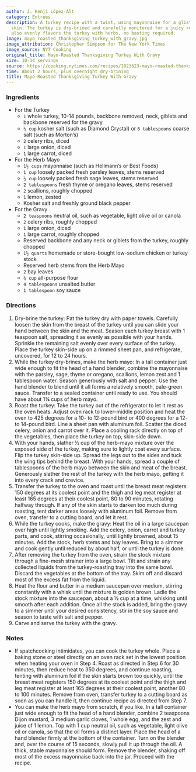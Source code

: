 ```yaml
---
author: J. Kenji López-Alt
category: Entrees
description: A turkey recipe with a twist, using mayonnaise for a glistening, golden-brown
  skin. The turkey is dry-brined and carefully monitored for a juicy result. The mayo
  also evenly flavors the turkey with herbs, no basting required.
image: mayo_roasted_thanksgiving_turkey_with_gravy.jpg
image_attribution: Christopher Simpson for The New York Times
image_source: NYT Cooking
original_title: Mayo-Roasted Thanksgiving Turkey With Gravy
size: 10-14 servings
source: https://cooking.nytimes.com/recipes/1023623-mayo-roasted-thanksgiving-turkey-with-gravy
time: About 2 hours, plus overnight dry-brining
title: Mayo-Roasted Thanksgiving Turkey With Gravy
---
```

### Ingredients

* For the Turkey
    * `1` whole turkey, 10-14 pounds, backbone removed, neck, giblets and backbone reserved for the gravy
    * `½ cup` kosher salt (such as Diamond Crystal) or `6 tablespoons` coarse salt (such as Morton’s)
    * `2` celery ribs, diced
    * `1` large onion, diced
    * `1` large carrot, diced
* For the Herb Mayo
    * `1½ cups` mayonnaise (such as Hellmann’s or Best Foods)
    * `1 cup` loosely packed fresh parsley leaves, stems reserved
    * `½ cup` loosely packed fresh sage leaves, stems reserved
    * `2 tablespoons` fresh thyme or oregano leaves, stems reserved
    * `2` scallions, roughly chopped
    * `1` lemon, zested
    * Kosher salt and freshly ground black pepper
* For the Gravy
    * `2 teaspoons` neutral oil, such as vegetable, light olive oil or canola
    * `2` celery ribs, roughly chopped
    * `1` large onion, diced
    * `1` large carrot, roughly chopped
    * Reserved backbone and any neck or giblets from the turkey, roughly chopped
    * `1½ quarts` homemade or store-bought low-sodium chicken or turkey stock
    * Reserved herb stems from the Herb Mayo
    * `2` bay leaves
    * `¼ cup` all-purpose flour
    * `4 tablespoons` unsalted butter
    * `1 tablespoon` soy sauce

### Directions

1. Dry-brine the turkey: Pat the turkey dry with paper towels. Carefully loosen the skin from the breast of the turkey until you can slide your hand between the skin and the meat. Season each turkey breast with 1 teaspoon salt, spreading it as evenly as possible with your hands. Sprinkle the remaining salt evenly over every surface of the turkey. Place the turkey skin-side up on a rimmed sheet pan, and refrigerate, uncovered, for 12 to 24 hours.
2. While the turkey dry-brines, make the herb mayo: In a tall container just wide enough to fit the head of a hand blender, combine the mayonnaise with the parsley, sage, thyme or oregano, scallions, lemon zest and 1 tablespoon water. Season generously with salt and pepper. Use the hand blender to blend until it all forms a relatively smooth, pale-green sauce. Transfer to a sealed container until ready to use. You should have about 1¾ cups of herb mayo.
3. Roast the turkey: Take the turkey out of the refrigerator to let it rest as the oven heats. Adjust oven rack to lower-middle position and heat the oven to 425 degrees for a 10- to 12-pound bird or 400 degrees for a 12- to 14-pound bird. Line a sheet pan with aluminum foil. Scatter the diced celery, onion and carrot over it. Place a cooling rack directly on top of the vegetables, then place the turkey on top, skin-side down.
4. With your hands, slather ½ cup of the herb-mayo mixture over the exposed side of the turkey, making sure to lightly coat every surface. Flip the turkey skin-side up. Spread the legs out to the sides and tuck the wing tips behind the breast. With your hands, spread a couple of tablespoons of the herb mayo between the skin and meat of the breast. Generously slather the rest of the turkey with the herb mayo, getting it into every crack and crevice.
5. Transfer the turkey to the oven and roast until the breast meat registers 150 degrees at its coolest point and the thigh and leg meat register at least 165 degrees at their coolest point, 80 to 90 minutes, rotating halfway through. If any of the skin starts to darken too much during roasting, tent darker areas loosely with aluminum foil. Remove from oven, transfer to a cutting board, and let it rest.
6. While the turkey cooks, make the gravy: Heat the oil in a large saucepan over high until lightly smoking. Add the celery, onion, carrot and turkey parts, and cook, stirring occasionally, until lightly browned, about 15 minutes. Add the stock, herb stems and bay leaves. Bring to a simmer and cook gently until reduced by about half, or until the turkey is done.
7. After removing the turkey from the oven, strain the stock mixture through a fine-mesh strainer into a large bowl. Tilt and strain any collected liquids from the turkey-roasting tray into the same bowl. Discard the vegetables at the bottom of the tray. Skim off and discard most of the excess fat from the liquid.
8. Heat the flour and butter in a medium saucepan over medium, stirring constantly with a whisk until the mixture is golden brown. Ladle the stock mixture into the saucepan, about a ½ cup at a time, whisking until smooth after each addition. Once all the stock is added, bring the gravy to a simmer until your desired consistency, stir in the soy sauce and season to taste with salt and pepper.
9. Carve and serve the turkey with the gravy.

### Notes

* If spatchcocking intimidates, you can cook the turkey whole. Place a baking stone or steel directly on an oven rack set in the lowest position when heating your oven in Step 4. Roast as directed in Step 6 for 30 minutes, then reduce heat to 350 degrees, and continue roasting, tenting with aluminum foil if the skin starts brown too quickly, until the breast meat registers 150 degrees at its coolest point and the thigh and leg meat register at least 165 degrees at their coolest point, another 80 to 100 minutes. Remove from oven, transfer turkey to a cutting board as soon as you can handle it, then continue recipe as directed from Step 7.
* You can make the herb mayo from scratch, if you like. In a tall container just wide enough to fit the head of a hand blender, combine 2 teaspoons Dijon mustard, 3 medium garlic cloves, 1 whole egg, and the zest and juice of 1 lemon. Top with 1 cup neutral oil, such as vegetable, light olive oil or canola, so that the oil forms a distinct layer. Place the head of a hand blender firmly at the bottom of the container. Turn on the blender and, over the course of 15 seconds, slowly pull it up through the oil. A thick, stable mayonnaise should form. Remove the blender, shaking off most of the excess mayonnaise back into the jar. Proceed with the recipe.